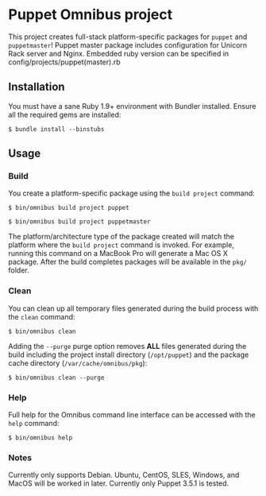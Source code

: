 Puppet Omnibus project
======================
This project creates full-stack platform-specific packages for `puppet` and `puppetmaster`!
Puppet master package includes configuration for Unicorn Rack server and Nginx.
Embedded ruby version can be specified in config/projects/puppet(master).rb

Installation
------------
You must have a sane Ruby 1.9+ environment with Bundler installed. Ensure all
the required gems are installed:

```shell
$ bundle install --binstubs
```

Usage
-----
### Build

You create a platform-specific package using the `build project` command:

```shell
$ bin/omnibus build project puppet
```

```shell
$ bin/omnibus build project puppetmaster
```

The platform/architecture type of the package created will match the platform
where the `build project` command is invoked. For example, running this command
on a MacBook Pro will generate a Mac OS X package. After the build completes
packages will be available in the `pkg/` folder.

### Clean

You can clean up all temporary files generated during the build process with
the `clean` command:

```shell
$ bin/omnibus clean
```

Adding the `--purge` purge option removes __ALL__ files generated during the
build including the project install directory (`/opt/puppet`) and
the package cache directory (`/var/cache/omnibus/pkg`):

```shell
$ bin/omnibus clean --purge
```

### Help

Full help for the Omnibus command line interface can be accessed with the
`help` command:

```shell
$ bin/omnibus help
```

### Notes

Currently only supports Debian.  Ubuntu, CentOS, SLES, Windows, and MacOS will be worked in later.
Currently only Puppet 3.5.1 is tested.